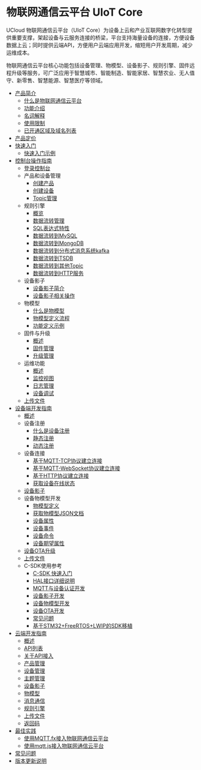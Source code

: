 # 物联网通信云平台 UIoT Core

UCloud 物联网通信云平台（UIoT Core）为设备上云和产业互联网数字化转型提供重要支撑，架起设备与云服务连接的桥梁，平台支持海量设备的连接，方便设备数据上云；同时提供云端API，方便用户云端应用开发，缩短用户开发周期，减少运维成本。

物联网通信云平台核心功能包括设备管理、物模型、设备影子、规则引擎、固件远程升级等服务，可广泛应用于智慧城市、智能制造、智能家居、智慧农业、无人值守、新零售、智慧能源、智慧医疗等领域。




* [产品简介](/uiot-core/product_introduction/)
    * [什么是物联网通信云平台](/uiot-core/product_introduction/what_is_iotcore)
    * [功能介绍](/uiot-core/product_introduction/function_introduction)
    * [名词解释](/uiot-core/product_introduction/terms)
    * [使用限制](/uiot-core/product_introduction/limitation)
    * [已开通区域及域名列表](/uiot-core/product_introduction/available_region_url)
* [产品定价](/uiot-core/pricing)
* [快速入门](/uiot-core/quick_start/)
    * [快速入门示例](/uiot-core/quick_start/scenario_description)
* [控制台操作指南](/uiot-core/console_guide/)
    * [登录控制台](/uiot-core/console_guide/chek_in)
    * 产品和设备管理
        * [创建产品](/uiot-core/console_guide/product_device/create_products)
        * [创建设备](/uiot-core/console_guide/product_device/create_devcies)
        * [Topic管理](/uiot-core/console_guide/product_device/topic)
    * 规则引擎
        * [概览](/uiot-core/console_guide/ruleengine/what_is_ruleegngine)
        * [数据流转管理](/uiot-core/console_guide/ruleengine/data_forwarding)
        * [SQL表达式特性](/uiot-core/console_guide/ruleengine/sql_statements)
        * [数据流转到MySQL](/uiot-core/console_guide/ruleengine/forward_data_to_mysql)
        * [数据流转到MongoDB](/uiot-core/console_guide/ruleengine/forward_data_to_mongodb)
        * [数据流转到分布式消息系统kafka](/uiot-core/console_guide/ruleengine/forward_data_to_kafka)
		* [数据流转到TSDB](/uiot-core/console_guide/ruleengine/forward_data_to_tsdb)
        * [数据流转到其他Topic](/uiot-core/console_guide/ruleengine/forward_data_to_topic)
        * [数据流转到HTTP服务](/uiot-core/console_guide/ruleengine/forward_data_to_http)
    * 设备影子
        * [设备影子简介](/uiot-core/console_guide/device_shadow/waht_is_deviceshadow)
        * [设备影子相关操作](/uiot-core/console_guide/device_shadow/operation_guide)
    * 物模型
        * [什么是物模型](/uiot-core/console_guide/thingmode/what_is_thingmode)
        * [物模型定义流程](/uiot-core/console_guide/thingmode/thingmode_guide)
        * [功能定义示例](/uiot-core/console_guide/thingmode/operation_example)
    * 固件与升级
        * [概述](/uiot-core/console_guide/ota/what_is_ota)
        * [固件管理](/uiot-core/console_guide/ota/firmware_management)
        * [升级管理](/uiot-core/console_guide/ota/firmware_update)
    * 运维功能
        * [概述](/uiot-core/console_guide/monitoring_maintenance/monitoring_maintenance_introduction)
        * [监控视图](/uiot-core/console_guide/monitoring_maintenance/monitor)
        * [日志管理](/uiot-core/console_guide/monitoring_maintenance/log)
        * [设备调试](/uiot-core/console_guide/monitoring_maintenance/online_debug)
    * [上传文件](/uiot-core/console_guide/uploadfile)
* [设备端开发指南](/uiot-core/device_develop_guide/)
    * [概述](/uiot-core/device_develop_guide/sdkdownload)
    * 设备注册
        * [什么是设备注册](/uiot-core/device_develop_guide/authenticate_devices/what_is_authenticate_devices)
        * [静态注册](/uiot-core/device_develop_guide/authenticate_devices/unique-certificate-per-device_authentication)
        * [动态注册](/uiot-core/device_develop_guide/authenticate_devices/unique-certificate-per-product_authentication)
    * 设备连接
        * [基于MQTT-TCP协议建立连接](/uiot-core/device_develop_guide/deviceconnect/mqttconnect)
        * [基于MQTT-WebSocket协议建立连接](/uiot-core/device_develop_guide/deviceconnect/websocketconnect)
        * [基于HTTP协议建立连接](/uiot-core/device_develop_guide/deviceconnect/httpconnect)
		* [获取设备在线状态](/uiot-core/device_develop_guide/deviceconnect/status)
    * [设备影子](/uiot-core/device_develop_guide/device_shadow)
    * 设备物模型开发
        * [物模型定义](/uiot-core/device_develop_guide/thingmode/what_is_thingmode)
        * [获取物模型JSON文档](/uiot-core/device_develop_guide/thingmode/get_json)
        * [设备属性](/uiot-core/device_develop_guide/thingmode/property)
        * [设备事件](/uiot-core/device_develop_guide/thingmode/event)
        * [设备命令](/uiot-core/device_develop_guide/thingmode/command)
        * [设备期望属性](/uiot-core/device_develop_guide/thingmode/desired)
    * [设备OTA升级](/uiot-core/device_develop_guide/ota)
    * [上传文件](/uiot-core/device_develop_guide/uploadfile)
    * C-SDK使用参考
        * [C-SDK 快速入门](/uiot-core/device_develop_guide/c_sdk_example/csdkquickstart)
        * [HAL接口详细说明](/uiot-core/device_develop_guide/c_sdk_example/halinterface)
        * [MQTT与设备认证开发](/uiot-core/device_develop_guide/c_sdk_example/mqttinterface)
        * [设备影子开发](/uiot-core/device_develop_guide/c_sdk_example/deviceshadowinterface)
        * [设备物模型开发](/uiot-core/device_develop_guide/c_sdk_example/thingmodelinterface)
        * [设备OTA开发](/uiot-core/device_develop_guide/c_sdk_example/otainterface)
        * [常见问题](/uiot-core/device_develop_guide/c_sdk_example/commonerror)
        * [基于STM32+FreeRTOS+LWIP的SDK移植](/uiot-core/device_develop_guide/c_sdk_example/stm32_freertos_lwip_portingguide)
* [云端开发指南](/uiot-core/api_guide/)
    * [概述](/uiot-core/api_guide/summary)
    * [API列表](/uiot-core/api_guide/api_list)
    * [关于API接入](/uiot-core/api_guide/api_guidehelp)
    * [产品管理](/uiot-core/api_guide/productmgmtapi)
    * [设备管理](/uiot-core/api_guide/devicemgmtapi)
    * [主题管理](/uiot-core/api_guide/topicmgmt)
    * [设备影子](/uiot-core/api_guide/deviceshadowmgmtapi)
    * [物模型](/uiot-core/api_guide/tingmodemgmtapi)
    * [消息通信](/uiot-core/api_guide/messagemgmtapi)
    * [规则引擎](/uiot-core/api_guide/ruleeneinmgmt)
    * [上传文件](/uiot-core/api_guide/uploadfile)
    * [返回码](/uiot-core/api_guide/retcode)
* [最佳实践](/uiot-core/best_practices/)
    * [使用MQTT.fx接入物联网通信云平台](/uiot-core/best_practices/connect_to_iotcore_using_mqtt.fx)
    * [使用mqtt.js接入物联网通信云平台](/uiot-core/best_practices/connect_to_iotcore_with_mqtt.js)
* [常见问题](/uiot-core/faq)
* [版本更新说明](/uiot-core/release_notes) 



















